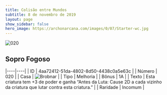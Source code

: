 ```yaml
---
title: Colisão entre Mundos
subtitle: 8 de novembro de 2019
layout: page
show_sidebar: false
hero_image: https://archonarcana.com/images/0/07/Starter-wc.jpg
---
```


![020](https://cdn.keyforgegame.com/media/card_front/pt/452_020_QX258RF7GJC8_pt.png)

## Sopro Fogoso

|----|----|
| ID | 4aa72412-51da-4802-8d50-4438c0a5e63c |
| Número | 020 |
| Casa | ![Brobnar](https://archonarcana.com/images/thumb/e/e0/Brobnar.png/22px-Brobnar.png "Brobnar") |
| Tipo | Melhoria |
| Bônus | 1A |
| Texto | Esta criatura tem +3 de poder e ganha “Antes da Luta: Cause 2D a cada vizinho da criatura que lutar contra esta criatura.” |
| Raridade | Incomum |
